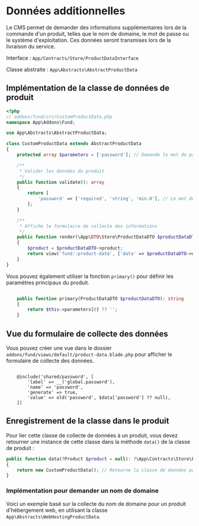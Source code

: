 
# Données additionnelles

Le CMS permet de demander des informations supplémentaires lors de la commande d'un produit, telles que le nom de domaine, le mot de passe ou le système d'exploitation. 
Ces données seront transmises lors de la livraison du service.

Interface : `App/Contracts/Store/ProductDataInterface`

Classe abstraite : `App\Abstracts\AbstractProductData`

## Implémentation de la classe de données de produit

```php
<?php
// addons/fund/src/CustomProductData.php
namespace App\Addons\Fund;

use App\Abstracts\AbstractProductData;

class CustomProductData extends AbstractProductData
{
    protected array $parameters = ['password']; // Demande le mot de passe

    /**
     * Valider les données du produit
     */
    public function validate(): array
    {
        return [
            'password' => ['required', 'string', 'min:8'], // Le mot de passe doit être fourni et avoir au moins 8 caractères
        ];
    }

    /**
     * Affiche le formulaire de collecte des informations
     */
    public function render(\App\DTO\Store\ProductDataDTO $productDataDTO)
    {
        $product = $productDataDTO->product;
        return view('fund::product-data', ['data' => $productDataDTO->data]);
    }
}

```
Vous pouvez également utiliser la fonction `primary()` pour définir les paramètres principaux du produit.

```php

    public function primary(ProductDataDTO $productDataDTO): string
    {
        return $this->parameters[0] ?? '';
    }
```

## Vue du formulaire de collecte des données
Vous pouvez créer une vue dans le dossier `addons/fund/views/default/product-data.blade.php` pour afficher le formulaire de collecte des données.
```blade

    @include('shared/password', [
        'label' => __('global.password'),
        'name' => 'password',
        'generate' => true,
        'value' => old('password', $data['password'] ?? null),
    ])
```
## Enregistrement de la classe dans le produit

Pour lier cette classe de collecte de données à un produit, vous devez retourner une instance de cette classe dans la méthode `data()` de la classe de produit :

```php
public function data(?Product $product = null): ?\App\Contracts\Store\ProductDataInterface
{
    return new CustomProductData(); // Retourne la classe de données pour l'hébergement
}
```

### Implémentation pour demander un nom de domaine

Voici un exemple basé sur la collecte du nom de domaine pour un produit d'hébergement web, en utilisant la classe `App\Abstracts\WebHostingProductData`.
